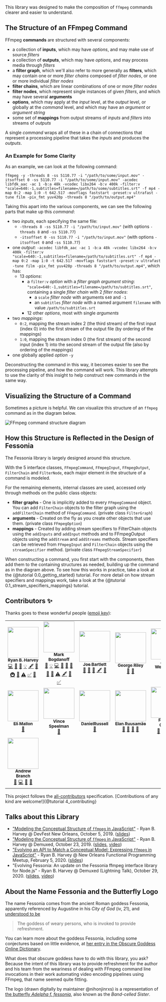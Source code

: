 This library was designed to make the composition of `ffmpeg` commands clearer and easier to understand.

## The Structure of an FFmpeg Command

FFmpeg **commands** are structured with several components:

- a collection of **inputs**, which may have *options*, and may make use of source *filters*
- a collection of **outputs**, which may have *options*, and may process media through *filters*
- a **filter graph**, which we'll also refer to more generally as **filters**, which may contain one or more *filter chains* composed of *filter nodes*, or one or more individual *filter nodes*
- **filter chains**, which are linear combinations of one or more *filter nodes*
- **filter nodes**, which represent single instances of given *filters*, and which may have several **arguments**
- **options**, which may apply at the *input* level, at the *output* level, or globally at the *command* level, and which may have an *argument* or *argument string*
- some set of **mappings** from output streams of *inputs* and *filters* into streams of *outputs*

A single *command* wraps all of these in a chain of connections that represent a processing pipeline that takes the *inputs* and produces the *outputs*.

### An Example for Some Clarity

As an example, we can look at the following command:

```{bash}
ffmpeg -y -threads 8 -ss 5110.77 -i "/path/to/some/input.mov" -itsoffset 0 -ss 5110.77 -i "/path/to/some/input.mov" -acodec libfdk_aac -ac 1 -b:a 48k -vcodec libx264 -b:v 400k -filter:v "scale=640:-1,subtitles=filename=/path/to/some/subtitles.srt" -f mp4 -map 0:2 -map 1:0 -t 642.517 -movflags faststart -preset:v ultrafast -tune film -pix_fmt yuv420p -threads 8 "/path/to/output.mp4"
```

Taking this apart into the various components, we can see the following parts that make up this *command*:

- two *inputs*, each specifying the same file:
  - `-threads 8 -ss 5110.77 -i "/path/to/input.mov"` (with options `-threads 8` and `-ss 5110.77`)
  - `-itsoffset 0 -ss 5110.77 -i "/path/to/input.mov"` (with options `-itsoffset 0` and `-ss 5110.77`)
- one *output*: `-acodec libfdk_aac -ac 1 -b:a 48k -vcodec libx264 -b:v 400k -filter:v "scale=640:-1,subtitles=filename=/path/to/subtitles.srt" -f mp4 -map 0:2 -map 1:0 -t 642.517 -movflags faststart -preset:v ultrafast -tune film -pix_fmt yuv420p -threads 8 "/path/to/output.mp4"`, which has:
  - 13 *options*:
    - a `filter:v` *option* with a *filter graph* *argument string*: `"scale=640:-1,subtitles=filename=/path/to/subtitles.srt"`, containing a single *filter chain* with 2 *filter nodes*:
      - a `scale` *filter node* with arguments `640` and `-1`
      - an `subtitles` *filter node* with a named argument `filename` with value `/path/to/subtitles.srt`
    - 12 other *options*, most with single *arguments*
- two *mappings*:
  - `0:2`, mapping the stream index 2 (the third stream) of the first input (index 0) into the first stream of the output file (by ordering of the mappings)
  - `1:0`, mapping the stream index 0 (the first stream) of the second input (index 1) into the second stream of the output file (also by ordering of the mappings)
- one globally applied *option* `-y`

Deconstructing the command in this way, it becomes easier to see the processing pipeline, and how the command will work. This library attempts to use the clarity of this insight to help construct new commands in the same way.

## Visualizing the Structure of a Command

Sometimes a picture is helpful. We can visualize this structure of an `ffmpeg` command as in the diagram below.

![FFmpeg command structure diagram](ffmpeg-command-diagram.png)

## How this Structure is Reflected in the Design of Fessonia

The Fessonia library is largely designed around this structure.

With the 5 interface classes, `FFmpegCommand`, `FFmpegInput`, `FFmpegOutput`, `FilterChain` and `FilterNode`, each major  element in the structure of a command is modeled.

For the remaining elements, internal classes are used, accessed only through methods on the public class objects:

* **filter graphs** - One is implicitly added to every `FFmpegCommand` object. You can add `FilterChain` objects to the filter graph using the `addFilterChain` method of `FFmpegCommand`. (private class `FilterGraph`)
* **arguments** - Created on the fly as you create other objects that use them. (private class `FFmpegOption`)
* **mappings** - Created by adding stream specifiers to FilterChain objects using the `addInputs` and `addInput` methods and to FFmpegOutput objects using the `addStream` and `addStreams` methods. Stream specifiers can be retrieved from `FFmpegInput` and `FilterChain` objects using the `streamSpecifier` method. (private class `FFmpegStreamSpecifier`)

When constructing a command, you first start with the components, then add them to the containing structures as needed, building up the command as in the diagram above. To see how this works in practice, take a look at the {@tutorial 0.0_getting_started} tutorial. For more detail on how stream specifiers and mappings work, take a look at the {@tutorial 0.1_stream_specifiers_mappings} tutorial.

## Contributors ✨

Thanks goes to these wonderful people ([emoji key](https://allcontributors.org/docs/en/emoji-key)):

<div id="contributors">
<!-- ALL-CONTRIBUTORS-LIST:START - Do not remove or modify this section -->
<!-- prettier-ignore-start -->
<!-- markdownlint-disable -->
<table>
  <tr>
    <td align="center"><a href="http://datascientist.guru"><img src="https://avatars0.githubusercontent.com/u/479496?v=4?s=100" width="100px;" alt=""/><br /><sub><b>Ryan B. Harvey</b></sub></a><br /><a href="https://github.com/fessonia/fessonia/commits?author=nihonjinrxs" title="Code">💻</a> <a href="https://github.com/fessonia/fessonia/commits?author=nihonjinrxs" title="Documentation">📖</a> <a href="#design-nihonjinrxs" title="Design">🎨</a> <a href="#example-nihonjinrxs" title="Examples">💡</a> <a href="#content-nihonjinrxs" title="Content">🖋</a> <a href="#ideas-nihonjinrxs" title="Ideas, Planning, & Feedback">🤔</a> <a href="#infra-nihonjinrxs" title="Infrastructure (Hosting, Build-Tools, etc)">🚇</a> <a href="#maintenance-nihonjinrxs" title="Maintenance">🚧</a> <a href="https://github.com/fessonia/fessonia/commits?author=nihonjinrxs" title="Tests">⚠️</a> <a href="#tutorial-nihonjinrxs" title="Tutorials">✅</a> <a href="#talk-nihonjinrxs" title="Talks">📢</a></td>
    <td align="center"><a href="http://www.ted.com/"><img src="https://avatars1.githubusercontent.com/u/267451?v=4?s=100" width="100px;" alt=""/><br /><sub><b>Mark Bogdanoff</b></sub></a><br /><a href="#ideas-bog" title="Ideas, Planning, & Feedback">🤔</a> <a href="#example-bog" title="Examples">💡</a> <a href="https://github.com/fessonia/fessonia/commits?author=bog" title="Code">💻</a> <a href="https://github.com/fessonia/fessonia/pulls?q=is%3Apr+reviewed-by%3Abog" title="Reviewed Pull Requests">👀</a> <a href="#question-bog" title="Answering Questions">💬</a> <a href="https://github.com/fessonia/fessonia/issues?q=author%3Abog" title="Bug reports">🐛</a> <a href="#projectManagement-bog" title="Project Management">📆</a> <a href="#userTesting-bog" title="User Testing">📓</a> <a href="https://github.com/fessonia/fessonia/commits?author=bog" title="Tests">⚠️</a> <a href="#content-bog" title="Content">🖋</a> <a href="#design-bog" title="Design">🎨</a> <a href="#tutorial-bog" title="Tutorials">✅</a></td>
    <td align="center"><a href="http://redopop.com"><img src="https://avatars2.githubusercontent.com/u/109632?v=4?s=100" width="100px;" alt=""/><br /><sub><b>Joe Bartlett</b></sub></a><br /><a href="#ideas-redoPop" title="Ideas, Planning, & Feedback">🤔</a> <a href="#question-redoPop" title="Answering Questions">💬</a> <a href="https://github.com/fessonia/fessonia/pulls?q=is%3Apr+reviewed-by%3AredoPop" title="Reviewed Pull Requests">👀</a> <a href="#content-redoPop" title="Content">🖋</a> <a href="#design-redoPop" title="Design">🎨</a></td>
    <td align="center"><a href="https://github.com/griley"><img src="https://avatars0.githubusercontent.com/u/302162?v=4?s=100" width="100px;" alt=""/><br /><sub><b>George Riley</b></sub></a><br /><a href="#ideas-griley" title="Ideas, Planning, & Feedback">🤔</a> <a href="#question-griley" title="Answering Questions">💬</a></td>
    <td align="center"><a href="http://www.aaronweyenberg.com"><img src="https://avatars2.githubusercontent.com/u/39579?v=4?s=100" width="100px;" alt=""/><br /><sub><b>Aaron Weyenberg</b></sub></a><br /><a href="#content-dub" title="Content">🖋</a> <a href="#design-dub" title="Design">🎨</a></td>
  </tr>
  <tr>
    <td align="center"><a href="https://iame.li/"><img src="https://avatars2.githubusercontent.com/u/257909?v=4?s=100" width="100px;" alt=""/><br /><sub><b>Eli Mallon</b></sub></a><br /><a href="https://github.com/fessonia/fessonia/commits?author=iameli" title="Documentation">📖</a></td>
    <td align="center"><a href="http://vinspee.me"><img src="https://avatars3.githubusercontent.com/u/582828?v=4?s=100" width="100px;" alt=""/><br /><sub><b>Vince Speelman</b></sub></a><br /><a href="https://github.com/fessonia/fessonia/pulls?q=is%3Apr+reviewed-by%3AVinSpee" title="Reviewed Pull Requests">👀</a></td>
    <td align="center"><a href="https://github.com/DanielRussell"><img src="https://avatars3.githubusercontent.com/u/1772291?v=4?s=100" width="100px;" alt=""/><br /><sub><b>DanielRussell</b></sub></a><br /><a href="https://github.com/fessonia/fessonia/pulls?q=is%3Apr+reviewed-by%3ADanielRussell" title="Reviewed Pull Requests">👀</a></td>
    <td align="center"><a href="https://github.com/glensc"><img src="https://avatars1.githubusercontent.com/u/199095?v=4?s=100" width="100px;" alt=""/><br /><sub><b>Elan Ruusamäe</b></sub></a><br /><a href="https://github.com/fessonia/fessonia/issues?q=author%3Aglensc" title="Bug reports">🐛</a> <a href="#ideas-glensc" title="Ideas, Planning, & Feedback">🤔</a> <a href="https://github.com/fessonia/fessonia/commits?author=glensc" title="Documentation">📖</a> <a href="https://github.com/fessonia/fessonia/pulls?q=is%3Apr+reviewed-by%3Aglensc" title="Reviewed Pull Requests">👀</a></td>
    <td align="center"><a href="https://github.com/universalhandle"><img src="https://avatars3.githubusercontent.com/u/871819?v=4?s=100" width="100px;" alt=""/><br /><sub><b>Frank J. Gómez</b></sub></a><br /><a href="https://github.com/fessonia/fessonia/issues?q=author%3Auniversalhandle" title="Bug reports">🐛</a> <a href="https://github.com/fessonia/fessonia/commits?author=universalhandle" title="Code">💻</a> <a href="https://github.com/fessonia/fessonia/commits?author=universalhandle" title="Documentation">📖</a> <a href="https://github.com/fessonia/fessonia/pulls?q=is%3Apr+reviewed-by%3Auniversalhandle" title="Reviewed Pull Requests">👀</a></td>
  </tr>
  <tr>
    <td align="center"><a href="https://github.com/andrewbranch"><img src="https://avatars.githubusercontent.com/u/3277153?v=4?s=100" width="100px;" alt=""/><br /><sub><b>Andrew Branch</b></sub></a><br /><a href="https://github.com/fessonia/fessonia/issues?q=author%3Aandrewbranch" title="Bug reports">🐛</a> <a href="https://github.com/fessonia/fessonia/commits?author=andrewbranch" title="Code">💻</a> <a href="#ideas-andrewbranch" title="Ideas, Planning, & Feedback">🤔</a> <a href="https://github.com/fessonia/fessonia/pulls?q=is%3Apr+reviewed-by%3Aandrewbranch" title="Reviewed Pull Requests">👀</a></td>
  </tr>
</table>

<!-- markdownlint-enable -->
<!-- prettier-ignore-end -->
<!-- ALL-CONTRIBUTORS-LIST:END -->
</div>

This project follows the [all-contributors](https://github.com/all-contributors/all-contributors)
specification. [Contributions of any kind are welcome!]{@tutorial 4_contributing}

## Talks about this Library <a name="talk-nihonjinrxs"></a>

* ["Modeling the Conceptual Structure of `ffmpeg` in JavaScript"](https://devfest2019.gdgneworleans.com/#ryan) - Ryan B. Harvey @ DevFest New Orleans, October 5, 2019. ([slides](http://bit.ly/fessonia-intro-slides))
* ["Modeling the Conceptual Structure of `ffmpeg` in JavaScript"](https://2019.demuxed.com/#schedule) - Ryan B. Harvey @ Demuxed, October 23, 2019. ([slides](https://bit.ly/fessonia-intro-slides), [video](https://www.youtube.com/watch?v=1MUgs42_D8I&list=PLkyaYNWEKcOf_C_6W45abNvXMb40xUUqh&index=4&t=2s))
* ["Evolving an API to Match a Conceptual Model: Expressing `ffmpeg` in JavaScript"](https://www.meetup.com/no-fun/events/268424936/) - Ryan B. Harvey @ New Orleans Functional Programming Meetup, February 5, 2020. ([slides](https://bit.ly/fessonia-evolving-api))
* "Evolving Fessonia: An update on the Fessonia ffmpeg interface library for Node.js" - Ryan B. Harvey @ Demuxed (Lightning Talk), October 29, 2020. ([slides](http://bit.ly/evolving-fessonia-slides), [video](https://youtu.be/SHFJOqJtczs?t=953))

## About the Name Fessonia and the Butterfly Logo

The name Fessonia comes from the ancient Roman goddess Fessonia, apparently referenced by Augustine in his *City of God* (iv, 21), and [understood to be](https://pantheon.org/articles/f/fessonia.html)

> The goddess of weary persons, who is invoked to provide refreshment.

You can learn more about the goddess Fessonia, including some conjectures based on little evidence, at [her entry in the Obscure Goddess Online Dictionary](http://www.thaliatook.com/OGOD/fessonia.html).

What does that obscure goddess have to do with this library, you ask? Because the intent of this library was to provide refreshment for the author and his team from the weariness of dealing with FFmpeg command line invocations in their work automating video encoding pipelines using FFmpeg, that name seemed quite fitting.

The logo (drawn digitally by maintainer @nihonjinrxs) is a representation of [the butterfly *Adelpha f. fessonia*](https://www.butterfliesofamerica.com/adelpha_f_fessonia.htm), also known as the *Band-celled Sister*.
